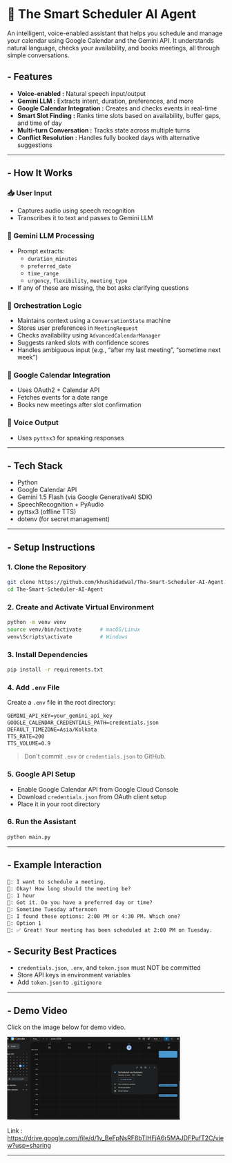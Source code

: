 # 🤖 The Smart Scheduler AI Agent

An intelligent, voice-enabled assistant that helps you schedule and manage your calendar using Google Calendar and the Gemini API. It understands natural language, checks your availability, and books meetings, all through simple conversations.

## -  Features

- **Voice-enabled :** Natural speech input/output
- **Gemini LLM :** Extracts intent, duration, preferences, and more
- **Google Calendar Integration :** Creates and checks events in real-time
- **Smart Slot Finding :** Ranks time slots based on availability, buffer gaps, and time of day
- **Multi-turn Conversation :** Tracks state across multiple turns
- **Conflict Resolution :** Handles fully booked days with alternative suggestions

---
## - How It Works

### 📥 User Input
- Captures audio using speech recognition
- Transcribes it to text and passes to Gemini LLM

### 🧠 Gemini LLM Processing
- Prompt extracts:
  - `duration_minutes`
  - `preferred_date`
  - `time_range`
  - `urgency`, `flexibility`, `meeting_type`
- If any of these are missing, the bot asks clarifying questions

### 🧩 Orchestration Logic
- Maintains context using a `ConversationState` machine
- Stores user preferences in `MeetingRequest`
- Checks availability using `AdvancedCalendarManager`
- Suggests ranked slots with confidence scores
- Handles ambiguous input (e.g., “after my last meeting”, “sometime next week”)

### 📅 Google Calendar Integration
- Uses OAuth2 + Calendar API
- Fetches events for a date range
- Books new meetings after slot confirmation

### 🎤 Voice Output
- Uses `pyttsx3` for speaking responses

---

## - Tech Stack

- Python
- Google Calendar API
- Gemini 1.5 Flash (via Google GenerativeAI SDK)
- SpeechRecognition + PyAudio
- pyttsx3 (offline TTS)
- dotenv (for secret management)

---

## - Setup Instructions

### 1. Clone the Repository
```bash
git clone https://github.com/khushidadwal/The-Smart-Scheduler-AI-Agent.git
cd The-Smart-Scheduler-AI-Agent
```

### 2. Create and Activate Virtual Environment
```bash
python -m venv venv
source venv/bin/activate      # macOS/Linux
venv\Scripts\activate         # Windows
```

### 3. Install Dependencies
```bash
pip install -r requirements.txt
```

### 4. Add `.env` File
Create a `.env` file in the root directory:
```env
GEMINI_API_KEY=your_gemini_api_key
GOOGLE_CALENDAR_CREDENTIALS_PATH=credentials.json
DEFAULT_TIMEZONE=Asia/Kolkata
TTS_RATE=200
TTS_VOLUME=0.9
```

> Don't commit `.env` or `credentials.json` to GitHub.

### 5. Google API Setup
- Enable Google Calendar API from Google Cloud Console
- Download `credentials.json` from OAuth client setup
- Place it in your root directory

### 6. Run the Assistant
```bash
python main.py
```

---

## - Example Interaction

```
👤: I want to schedule a meeting.
🤖: Okay! How long should the meeting be?
👤: 1 hour
🤖: Got it. Do you have a preferred day or time?
👤: Sometime Tuesday afternoon
🤖: I found these options: 2:00 PM or 4:30 PM. Which one?
👤: Option 1
🤖: ✅ Great! Your meeting has been scheduled at 2:00 PM on Tuesday.

```

## - Security Best Practices

- `credentials.json`, `.env`, and `token.json` must NOT be committed
- Store API keys in environment variables
- Add `token.json` to `.gitignore`

---

## - Demo Video

Click on the image below for demo video.

<a href="https://drive.google.com/file/d/1v_BeFpNsRF8bTIHFjA6r5MAJDFPufT2C/view?usp=sharing" target="_blank">
  <img src="demo/image.png" alt="Watch the demo" width="400">
</a>


Link : https://drive.google.com/file/d/1v_BeFpNsRF8bTIHFjA6r5MAJDFPufT2C/view?usp=sharing

---

